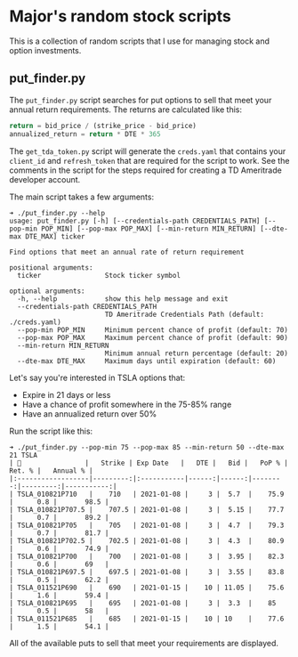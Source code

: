 # Major's random stock scripts

This is a collection of random scripts that I use for managing stock and
option investments.

## put_finder.py

The `put_finder.py` script searches for put options to sell that meet your
annual return requirements. The returns are calculated like this:

```python
return = bid_price / (strike_price - bid_price)
annualized_return = return * DTE * 365
```

The `get_tda_token.py` script will generate the `creds.yaml` that contains
your `client_id` and `refresh_token` that are required for the script to work.
See the comments in the script for the steps required for creating a TD
Ameritrade developer account.

The main script takes a few arguments:

```shell
➜ ./put_finder.py --help
usage: put_finder.py [-h] [--credentials-path CREDENTIALS_PATH] [--pop-min POP_MIN] [--pop-max POP_MAX] [--min-return MIN_RETURN] [--dte-max DTE_MAX] ticker

Find options that meet an annual rate of return requirement

positional arguments:
  ticker                Stock ticker symbol

optional arguments:
  -h, --help            show this help message and exit
  --credentials-path CREDENTIALS_PATH
                        TD Ameritrade Credentials Path (default: ./creds.yaml)
  --pop-min POP_MIN     Minimum percent chance of profit (default: 70)
  --pop-max POP_MAX     Maximum percent chance of profit (default: 90)
  --min-return MIN_RETURN
                        Minimum annual return percentage (default: 20)
  --dte-max DTE_MAX     Maximum days until expiration (default: 60)

```

Let's say you're interested in TSLA options that:

* Expire in 21 days or less
* Have a chance of profit somewhere in the 75-85% range
* Have an annualized return over 50%

Run the script like this:

```shell
➜ ./put_finder.py --pop-min 75 --pop-max 85 --min-return 50 --dte-max 21 TSLA
| 💸                |   Strike | Exp Date   |   DTE |   Bid |   PoP % |   Ret. % |   Annual % |
|:------------------|---------:|:-----------|------:|------:|--------:|---------:|-----------:|
| TSLA_010821P710   |    710   | 2021-01-08 |     3 |  5.7  |    75.9 |      0.8 |       98.5 |
| TSLA_010821P707.5 |    707.5 | 2021-01-08 |     3 |  5.15 |    77.7 |      0.7 |       89.2 |
| TSLA_010821P705   |    705   | 2021-01-08 |     3 |  4.7  |    79.3 |      0.7 |       81.7 |
| TSLA_010821P702.5 |    702.5 | 2021-01-08 |     3 |  4.3  |    80.9 |      0.6 |       74.9 |
| TSLA_010821P700   |    700   | 2021-01-08 |     3 |  3.95 |    82.3 |      0.6 |       69   |
| TSLA_010821P697.5 |    697.5 | 2021-01-08 |     3 |  3.55 |    83.8 |      0.5 |       62.2 |
| TSLA_011521P690   |    690   | 2021-01-15 |    10 | 11.05 |    75.6 |      1.6 |       59.4 |
| TSLA_010821P695   |    695   | 2021-01-08 |     3 |  3.3  |    85   |      0.5 |       58   |
| TSLA_011521P685   |    685   | 2021-01-15 |    10 | 10    |    77.6 |      1.5 |       54.1 |
```

All of the available puts to sell that meet your requirements are displayed.
